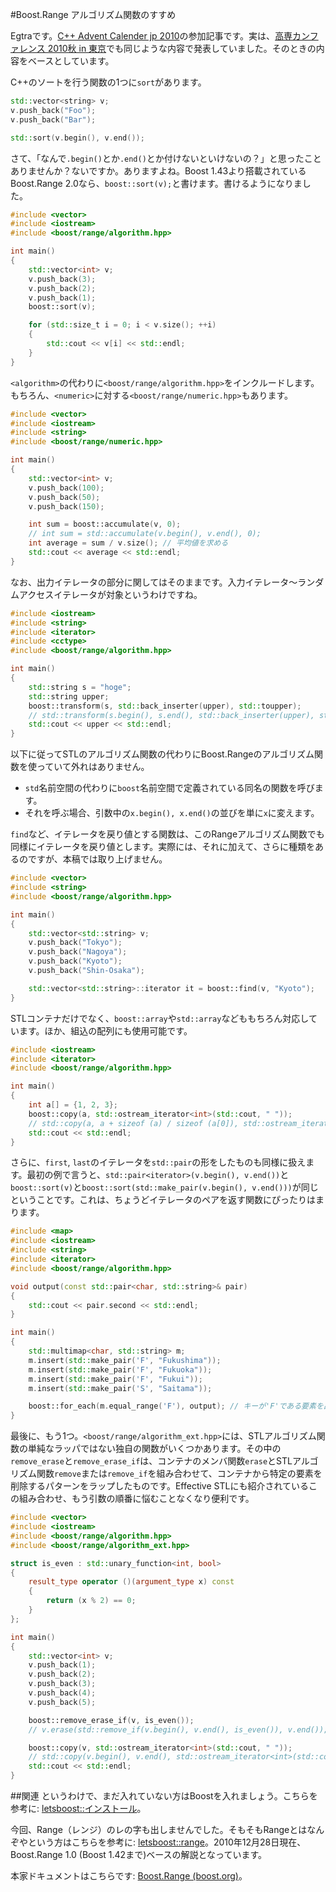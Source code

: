 #Boost.Range アルゴリズム関数のすすめ

Egtraです。[C++ Advent Calender jp 2010](http://atnd.org/events/10573)の参加記事です。実は、[高専カンファレンス 2010秋 in 東京](http://kosenconf.jp/?014tokyo)でも同じような内容で発表していました。そのときの内容をベースとしています。

C++のソートを行う関数の1つに`sort`があります。

```cpp
std::vector<string> v;
v.push_back("Foo");
v.push_back("Bar");

std::sort(v.begin(), v.end());
```

さて、「なんで`.begin()`とか`.end()`とか付けないといけないの？」と思ったことありませんか？ないですか。ありますよね。Boost 1.43より搭載されているBoost.Range 2.0なら、`boost::sort(v);`と書けます。書けるようになりました。

```cpp
#include <vector>
#include <iostream>
#include <boost/range/algorithm.hpp>

int main()
{
	std::vector<int> v;
	v.push_back(3);
	v.push_back(2);
	v.push_back(1);
	boost::sort(v);

	for (std::size_t i = 0; i < v.size(); ++i)
	{
		std::cout << v[i] << std::endl;
	}
}
```

`<algorithm>`の代わりに`<boost/range/algorithm.hpp>`をインクルードします。もちろん、`<numeric>`に対する`<boost/range/numeric.hpp>`もあります。

```cpp
#include <vector>
#include <iostream>
#include <string>
#include <boost/range/numeric.hpp>

int main()
{
	std::vector<int> v;
	v.push_back(100);
	v.push_back(50);
	v.push_back(150);

	int sum = boost::accumulate(v, 0);
	// int sum = std::accumulate(v.begin(), v.end(), 0);
	int average = sum / v.size(); // 平均値を求める
	std::cout << average << std::endl;
}
```

なお、出力イテレータの部分に関してはそのままです。入力イテレータ～ランダムアクセスイテレータが対象というわけですね。

```cpp
#include <iostream>
#include <string>
#include <iterator>
#include <cctype>
#include <boost/range/algorithm.hpp>

int main()
{
	std::string s = "hoge";
	std::string upper;
	boost::transform(s, std::back_inserter(upper), std::toupper);
	// std::transform(s.begin(), s.end(), std::back_inserter(upper), std::toupper);
	std::cout << upper << std::endl;
}
```

以下に従ってSTLのアルゴリズム関数の代わりにBoost.Rangeのアルゴリズム関数を使っていて外れはありません。

- `std`名前空間の代わりに`boost`名前空間で定義されている同名の関数を呼びます。
- それを呼ぶ場合、引数中の`x.begin(), x.end()`の並びを単に`x`に変えます。

`find`など、イテレータを戻り値とする関数は、このRangeアルゴリズム関数でも同様にイテレータを戻り値とします。実際には、それに加えて、さらに種類をあるのですが、本稿では取り上げません。

```cpp
#include <vector>
#include <string>
#include <boost/range/algorithm.hpp>

int main()
{
	std::vector<std::string> v;
	v.push_back("Tokyo");
	v.push_back("Nagoya");
	v.push_back("Kyoto");
	v.push_back("Shin-Osaka");

	std::vector<std::string>::iterator it = boost::find(v, "Kyoto");
}
```

STLコンテナだけでなく、`boost::array`や`std::array`などももちろん対応しています。ほか、組込の配列にも使用可能です。

```cpp
#include <iostream>
#include <iterator>
#include <boost/range/algorithm.hpp>

int main()
{
	int a[] = {1, 2, 3};
	boost::copy(a, std::ostream_iterator<int>(std::cout, " "));
	// std::copy(a, a + sizeof (a) / sizeof (a[0]), std::ostream_iterator<int>(std::cout, " "));
	std::cout << std::endl;
}
```

さらに、`first`, `last`のイテレータを`std::pair`の形をしたものも同様に扱えます。最初の例で言うと、`std::pair<iterator>(v.begin(), v.end())`と`boost::sort(v)`と`boost::sort(std::make_pair(v.begin(), v.end()))`が同じということです。これは、ちょうどイテレータのペアを返す関数にぴったりはまります。

```cpp
#include <map>
#include <iostream>
#include <string>
#include <iterator>
#include <boost/range/algorithm.hpp>

void output(const std::pair<char, std::string>& pair)
{
	std::cout << pair.second << std::endl;
}

int main()
{
	std::multimap<char, std::string> m;
	m.insert(std::make_pair('F', "Fukushima"));
	m.insert(std::make_pair('F', "Fukuoka"));
	m.insert(std::make_pair('F', "Fukui"));
	m.insert(std::make_pair('S', "Saitama"));

	boost::for_each(m.equal_range('F'), output); // キーが'F'である要素を出力。
}
```

最後に、もう1つ。`<boost/range/algorithm_ext.hpp>`には、STLアルゴリズム関数の単純なラッパではない独自の関数がいくつかあります。その中の`remove_erase`と`remove_erase_if`は、コンテナのメンバ関数`erase`とSTLアルゴリズム関数`remove`または`remove_if`を組み合わせて、コンテナから特定の要素を削除するパターンをラップしたものです。Effective STLにも紹介されているこの組み合わせ、もう引数の順番に悩むことなくなり便利です。

```cpp
#include <vector>
#include <iostream>
#include <boost/range/algorithm.hpp>
#include <boost/range/algorithm_ext.hpp>

struct is_even : std::unary_function<int, bool>
{
	result_type operator ()(argument_type x) const
	{
		return (x % 2) == 0;
	}
};

int main()
{
	std::vector<int> v;
	v.push_back(1);
	v.push_back(2);
	v.push_back(3);
	v.push_back(4);
	v.push_back(5);

	boost::remove_erase_if(v, is_even());
	// v.erase(std::remove_if(v.begin(), v.end(), is_even()), v.end());

	boost::copy(v, std::ostream_iterator<int>(std::cout, " "));
	// std::copy(v.begin(), v.end(), std::ostream_iterator<int>(std::cout, " "));
	std::cout << std::endl;
}
```

##関連
というわけで、まだ入れていない方はBoostを入れましょう。こちらを参考に: [letsboost::インストール](http://www.kmonos.net/alang/boost/install.html)。

今回、Range（レンジ）のレの字も出しませんでした。そもそもRangeとはなんぞやという方はこちらを参考に: [letsboost::range](http://www.kmonos.net/alang/boost/classes/range.html)。2010年12月28日現在、Boost.Range 1.0 (Boost 1.42まで)ベースの解説となっています。

本家ドキュメントはこちらです: [Boost.Range (boost.org)](http://www.boost.org/libs/range/)。

